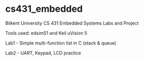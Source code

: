 # cs431_embedded
Bilkent University CS 431 Embedded Systems Labs and Project

Tools used: edsim51 and Keil uVision 5

Lab1 - Simple multi-function list in C (stack & queue)

Lab2 - UART, Keypad, LCD practice
